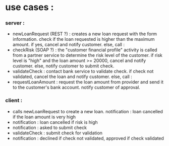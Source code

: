 # use cases :

### server : 
- newLoanRequest (REST ?) : creates a new loan request with the form information. check if the loan requested is higher than the maximum amount. if yes, cancel and notify customer. else, call : 
- checkRisk (SOAP ?) : the "customer financial profile" activity is called from a partner service to determine the risk level of the customer. if risk level is "high" and the loan amount >= 20000, cancel and notify customer. else, notify customer to submit check.  
- validateCheck : contact bank service to validate check. if check not validated, cancel the loan and notify customer. else, call : 
- requestLoanAmount : request the loan amount from provider and send it to the customer's bank account. notify customer of approval.


### client : 
- calls newLoanRequest to create a new loan. notification : loan cancelled if the loan amount is very high
- notification : loan cancelled if risk is high
- notification : asked to submit check
- validateCheck : submit check for validation
- notification : declined if check not validated, approved if check validated














